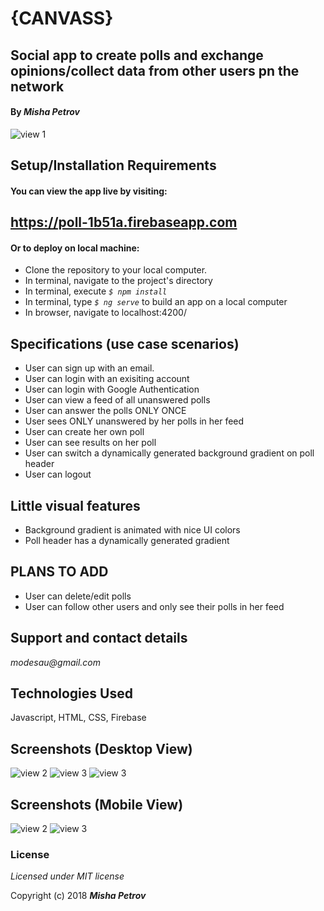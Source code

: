 # {CANVASS}

## Social app to create polls and exchange opinions/collect data from other users pn the network

#### By _**Misha Petrov**_

![view 1](https://i.imgur.com/idoVfxs.png)

## Setup/Installation Requirements

#### You can view the app live by visiting: 

## https://poll-1b51a.firebaseapp.com 

#### Or to deploy on local machine: 

* Clone the repository to your local computer.
* In terminal, navigate to the project's directory
* In terminal, execute _`$ npm install`_
* In terminal, type _`$ ng serve`_ to build an app on a local computer
* In browser, navigate to localhost:4200/

## Specifications (use case scenarios)

* User can sign up with an email.
* User can login with an exisiting account
* User can login with Google Authentication
* User can view a feed of all unanswered polls
* User can answer the polls ONLY ONCE
* User sees ONLY unanswered by her polls in her feed
* User can create her own poll
* User can see results on her poll
* User can switch a dynamically generated background gradient on poll header
* User can logout

## Little visual features

* Background gradient is animated with nice UI colors
* Poll header has a dynamically generated gradient

## PLANS TO ADD

* User can delete/edit polls
* User can follow other users and only see their polls in her feed

## Support and contact details

_modesau@gmail.com_

## Technologies Used

Javascript, HTML, CSS, Firebase

## Screenshots (Desktop View)

![view 2](https://i.imgur.com/YRUoSmf.jpg)
![view 3](https://i.imgur.com/OvfBw5u.jpg)
![view 3](https://i.imgur.com/AW1Qclw.jpg)

## Screenshots (Mobile View)

![view 2](https://i.imgur.com/uwj7f1B.png)
![view 3](https://i.imgur.com/jwdpr6U.png)

### License

*Licensed under MIT license*

Copyright (c) 2018 **_Misha Petrov_**
